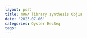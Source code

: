 ```yaml
---
layout: post
title: mRNA library synthesis Obj1a
date: '2023-07-06'
categories: Oyster EecSeq
tags: 
---
```

